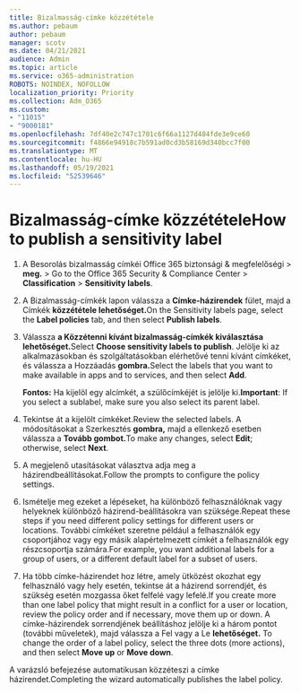 ```yaml
---
title: Bizalmasság-címke közzététele
ms.author: pebaum
author: pebaum
manager: scotv
ms.date: 04/21/2021
audience: Admin
ms.topic: article
ms.service: o365-administration
ROBOTS: NOINDEX, NOFOLLOW
localization_priority: Priority
ms.collection: Adm_O365
ms.custom:
- "11015"
- "9000181"
ms.openlocfilehash: 7df40e2c747c1701c6f66a1127d484fde3e9ce60
ms.sourcegitcommit: f4866e94918c7b591ad0cd3b58169d340bcc7f00
ms.translationtype: MT
ms.contentlocale: hu-HU
ms.lasthandoff: 05/19/2021
ms.locfileid: "52539646"
---
```

# <a name="how-to-publish-a-sensitivity-label"></a><span data-ttu-id="5dc28-102">Bizalmasság-címke közzététele</span><span class="sxs-lookup"><span data-stu-id="5dc28-102">How to publish a sensitivity label</span></span>

1. <span data-ttu-id="5dc28-103">A Besorolás bizalmasság címkéi Office 365 biztonsági & megfelelőségi > **meg.**  >  </span><span class="sxs-lookup"><span data-stu-id="5dc28-103">Go to the Office 365 Security & Compliance Center > **Classification** > **Sensitivity labels**.</span></span>

1. <span data-ttu-id="5dc28-104">A Bizalmasság-címkék lapon válassza a **Címke-házirendek** fület, majd a Címkék **közzététele lehetőséget.**</span><span class="sxs-lookup"><span data-stu-id="5dc28-104">On the Sensitivity labels page, select the **Label policies** tab, and then select **Publish labels**.</span></span>

1. <span data-ttu-id="5dc28-105">Válassza **a Közzétenni kívánt bizalmasság-címkék kiválasztása lehetőséget.**</span><span class="sxs-lookup"><span data-stu-id="5dc28-105">Select **Choose sensitivity labels to publish**.</span></span> <span data-ttu-id="5dc28-106">Jelölje ki az alkalmazásokban és szolgáltatásokban elérhetővé tenni kívánt címkéket, és válassza a Hozzáadás **gombra.**</span><span class="sxs-lookup"><span data-stu-id="5dc28-106">Select the labels that you want to make available in apps and to services, and then select **Add**.</span></span>

    <span data-ttu-id="5dc28-107">**Fontos:** Ha kijelöl egy alcímkét, a szülőcímkéjét is jelölje ki.</span><span class="sxs-lookup"><span data-stu-id="5dc28-107">**Important**: If you select a sublabel, make sure you also select its parent label.</span></span>

1. <span data-ttu-id="5dc28-108">Tekintse át a kijelölt címkéket.</span><span class="sxs-lookup"><span data-stu-id="5dc28-108">Review the selected labels.</span></span> <span data-ttu-id="5dc28-109">A módosításokat a Szerkesztés **gombra,** majd a ellenkező esetben válassza a **Tovább gombot.**</span><span class="sxs-lookup"><span data-stu-id="5dc28-109">To make any changes, select **Edit**; otherwise, select **Next**.</span></span>

1. <span data-ttu-id="5dc28-110">A megjelenő utasításokat választva adja meg a házirendbeállításokat.</span><span class="sxs-lookup"><span data-stu-id="5dc28-110">Follow the prompts to configure the policy settings.</span></span>

1. <span data-ttu-id="5dc28-111">Ismételje meg ezeket a lépéseket, ha különböző felhasználóknak vagy helyeknek különböző házirend-beállításokra van szüksége.</span><span class="sxs-lookup"><span data-stu-id="5dc28-111">Repeat these steps if you need different policy settings for different users or locations.</span></span> <span data-ttu-id="5dc28-112">További címkéket szeretne például a felhasználók egy csoportjához vagy egy másik alapértelmezett címkét a felhasználók egy részcsoportja számára.</span><span class="sxs-lookup"><span data-stu-id="5dc28-112">For example, you want additional labels for a group of users, or a different default label for a subset of users.</span></span>

1. <span data-ttu-id="5dc28-113">Ha több címke-házirendet hoz létre, amely ütközést okozhat egy felhasználó vagy hely esetén, tekintse át a házirend sorrendjét, és szükség esetén mozgassa őket felfelé vagy lefelé.</span><span class="sxs-lookup"><span data-stu-id="5dc28-113">If you create more than one label policy that might result in a conflict for a user or location, review the policy order and if necessary, move them up or down.</span></span> <span data-ttu-id="5dc28-114">A címke-házirendek sorrendjének beállításhoz jelölje ki a három pontot (további műveletek), majd válassza a Fel vagy a Le **lehetőséget.** </span><span class="sxs-lookup"><span data-stu-id="5dc28-114">To change the order of a label policy, select the three dots (more actions), and then select **Move up** or **Move down**.</span></span>

<span data-ttu-id="5dc28-115">A varázsló befejezése automatikusan közzéteszi a címke házirendet.</span><span class="sxs-lookup"><span data-stu-id="5dc28-115">Completing the wizard automatically publishes the label policy.</span></span>